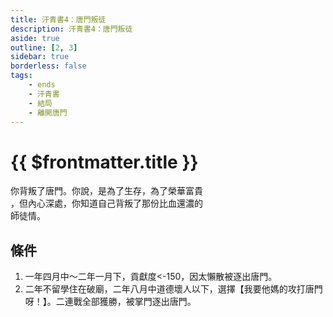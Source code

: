 ```yaml
---
title: 汗青書4：唐門叛徒
description: 汗青書4：唐門叛徒
aside: true
outline: [2, 3]
sidebar: true
borderless: false
tags:
    - ends
    - 汗青書
    - 結局
    - 離開唐門
---
```


# {{ $frontmatter.title }}

<EndBackground no=4 title="唐門叛徒">
你背叛了唐門。你說，是為了生存，為了榮華富貴<br>
，但內心深處，你知道自己背叛了那份比血還濃的<br>
師徒情。
</EndBackground>

## 條件
1. 一年四月中～二年一月下，貢獻度<-150，因太懶散被逐出唐門。
2. 二年不留學住在破廟，二年八月中道德壞人以下，選擇【我要他媽的攻打唐門呀！】。二連戰全部獲勝，被掌門逐出唐門。
